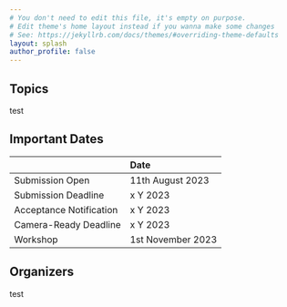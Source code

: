 ```yaml
---
# You don't need to edit this file, it's empty on purpose.
# Edit theme's home layout instead if you wanna make some changes
# See: https://jekyllrb.com/docs/themes/#overriding-theme-defaults
layout: splash
author_profile: false
---
```


## Topics

test

## Important Dates

|  | Date |
| :---  | :--- |
| Submission Open | 11th August 2023 |
| Submission Deadline | x Y 2023 |
| Acceptance Notification | x Y 2023 |
| Camera-Ready Deadline | x Y 2023 |
| Workshop | 1st November 2023 |

## Organizers

test
